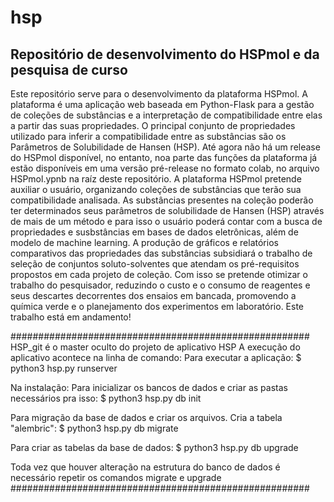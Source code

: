 # hsp
## Repositório de desenvolvimento do HSPmol e da pesquisa de curso

Este repositório serve para o desenvolvimento da plataforma HSPmol. A plataforma é uma aplicação web baseada em Python-Flask para a gestão de coleções de substâncias e a interpretação de compatibilidade entre elas a partir das suas propriedades. O principal conjunto de propriedades utilizado para inferir a compatibilidade entre as substâncias são os Parâmetros de Solubilidade de Hansen (HSP).
Até agora não há um release do HSPmol disponível, no entanto, noa parte das funções da plataforma já estão disponíveis em uma versão pré-release no formato colab, no arquivo HSPmol.ypnb na raíz deste repositório.
A plataforma HSPmol pretende auxiliar o usuário, organizando coleções de substâncias que terão sua compatibilidade analisada. As substâncias presentes na coleção poderão ter determinados seus parâmetros de solubilidade de Hansen (HSP) através de mais de um método e para isso o usuário poderá contar com a busca de propriedades e susbstâncias em bases de dados eletrônicas, além de modelo de machine learning. A produção de gráficos e relatórios comparativos das propriedades das substâncias subsidiará o trabalho de seleção de conjuntos soluto-solventes que atendam os pré-requisitos propostos em cada projeto de coleção. Com isso se pretende otimizar o trabalho do pesquisador, reduzindo o custo e o consumo de reagentes e seus descartes decorrentes dos ensaios em bancada, promovendo a química verde e o planejamento dos experimentos em laboratório.
Este trabalho está em andamento!

######################################################
HSP_git é o master oculto do projeto de aplicativo HSP
A execução do aplicativo acontece na linha de comando:
Para executar a aplicação: $ python3 hsp.py runserver

Na instalação:
Para inicializar os bancos de dados e criar as pastas necessários pra isso: $ python3 hsp.py db init

Para migração da base de dados e criar os arquivos. Cria a tabela "alembric": $ python3 hsp.py db migrate

Para criar as tabelas da base de dados: $ python3 hsp.py db upgrade

Toda vez que houver alteração na estrutura do banco de dados
é necessário repetir os comandos migrate e upgrade
######################################################
